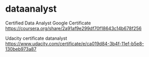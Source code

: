 # dataanalyst
Certified Data Analyst Google Certificate
https://coursera.org/share/2a91af9e299df70f18643c14b678f256


Udacity certificate datanalyst
https://www.udacity.com/certificate/e/ca019d84-3b4f-11ef-b5e8-130beb973a87
